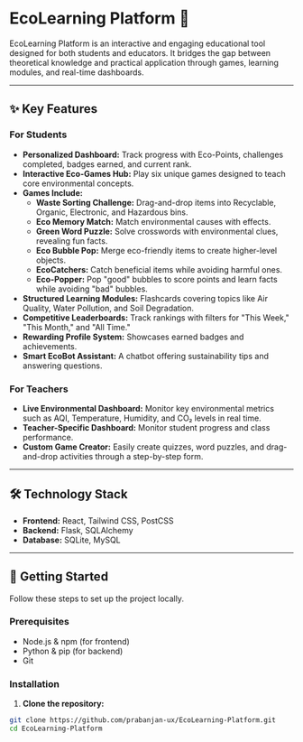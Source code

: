 # EcoLearning Platform 🌱

EcoLearning Platform is an interactive and engaging educational tool designed for both students and educators. It bridges the gap between theoretical knowledge and practical application through games, learning modules, and real-time dashboards.

---

## ✨ Key Features

### For Students
- **Personalized Dashboard:** Track progress with Eco-Points, challenges completed, badges earned, and current rank.  
- **Interactive Eco-Games Hub:** Play six unique games designed to teach core environmental concepts.  
- **Games Include:**
  - **Waste Sorting Challenge:** Drag-and-drop items into Recyclable, Organic, Electronic, and Hazardous bins.  
  - **Eco Memory Match:** Match environmental causes with effects.  
  - **Green Word Puzzle:** Solve crosswords with environmental clues, revealing fun facts.  
  - **Eco Bubble Pop:** Merge eco-friendly items to create higher-level objects.  
  - **EcoCatchers:** Catch beneficial items while avoiding harmful ones.  
  - **Eco-Popper:** Pop "good" bubbles to score points and learn facts while avoiding "bad" bubbles.  
- **Structured Learning Modules:** Flashcards covering topics like Air Quality, Water Pollution, and Soil Degradation.  
- **Competitive Leaderboards:** Track rankings with filters for "This Week," "This Month," and "All Time."  
- **Rewarding Profile System:** Showcases earned badges and achievements.  
- **Smart EcoBot Assistant:** A chatbot offering sustainability tips and answering questions.

### For Teachers
- **Live Environmental Dashboard:** Monitor key environmental metrics such as AQI, Temperature, Humidity, and CO₂ levels in real time.  
- **Teacher-Specific Dashboard:** Monitor student progress and class performance.  
- **Custom Game Creator:** Easily create quizzes, word puzzles, and drag-and-drop activities through a step-by-step form.

---

## 🛠️ Technology Stack

- **Frontend:** React, Tailwind CSS, PostCSS  
- **Backend:** Flask, SQLAlchemy  
- **Database:** SQLite, MySQL  

---

## 🚀 Getting Started

Follow these steps to set up the project locally.

### Prerequisites
- Node.js & npm (for frontend)  
- Python & pip (for backend)  
- Git  

### Installation

1. **Clone the repository:**
```bash
git clone https://github.com/prabanjan-ux/EcoLearning-Platform.git
cd EcoLearning-Platform
